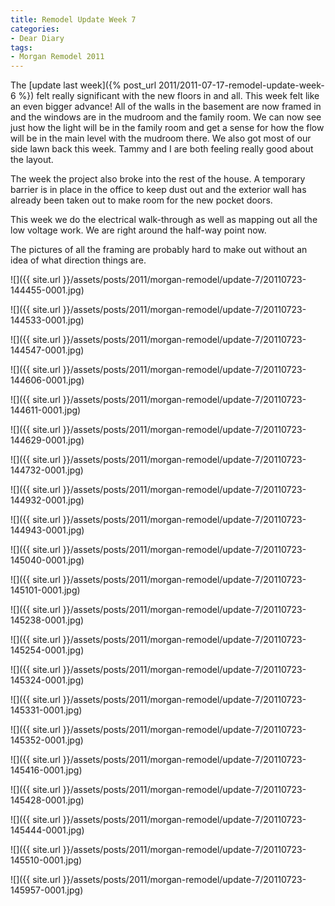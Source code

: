 ```yaml
---
title: Remodel Update Week 7
categories:
- Dear Diary
tags:
- Morgan Remodel 2011
---
```


The [update last week]({% post_url 2011/2011-07-17-remodel-update-week-6 %}) felt really significant with the new floors in and all. This week felt like an even bigger advance! All of the walls in the basement are now framed in and the windows are in the mudroom and the family room. We can now see just how the light will be in the family room and get a sense for how the flow will be in the main level with the mudroom there. We also got most of our side lawn back this week. Tammy and I are both feeling really good about the layout.

The week the project also broke into the rest of the house. A temporary barrier is in place in the office to keep dust out and the exterior wall has already been taken out to make room for the new pocket doors.

This week we do the electrical walk-through as well as mapping out all the low voltage work. We are right around the half-way point now.

The pictures of all the framing are probably hard to make out without an idea of what direction things are.

![]({{ site.url }}/assets/posts/2011/morgan-remodel/update-7/20110723-144455-0001.jpg)

![]({{ site.url }}/assets/posts/2011/morgan-remodel/update-7/20110723-144533-0001.jpg)

![]({{ site.url }}/assets/posts/2011/morgan-remodel/update-7/20110723-144547-0001.jpg)

![]({{ site.url }}/assets/posts/2011/morgan-remodel/update-7/20110723-144606-0001.jpg)

![]({{ site.url }}/assets/posts/2011/morgan-remodel/update-7/20110723-144611-0001.jpg)

![]({{ site.url }}/assets/posts/2011/morgan-remodel/update-7/20110723-144629-0001.jpg)

![]({{ site.url }}/assets/posts/2011/morgan-remodel/update-7/20110723-144732-0001.jpg)

![]({{ site.url }}/assets/posts/2011/morgan-remodel/update-7/20110723-144932-0001.jpg)

![]({{ site.url }}/assets/posts/2011/morgan-remodel/update-7/20110723-144943-0001.jpg)

![]({{ site.url }}/assets/posts/2011/morgan-remodel/update-7/20110723-145040-0001.jpg)

![]({{ site.url }}/assets/posts/2011/morgan-remodel/update-7/20110723-145101-0001.jpg)

![]({{ site.url }}/assets/posts/2011/morgan-remodel/update-7/20110723-145238-0001.jpg)

![]({{ site.url }}/assets/posts/2011/morgan-remodel/update-7/20110723-145254-0001.jpg)

![]({{ site.url }}/assets/posts/2011/morgan-remodel/update-7/20110723-145324-0001.jpg)

![]({{ site.url }}/assets/posts/2011/morgan-remodel/update-7/20110723-145331-0001.jpg)

![]({{ site.url }}/assets/posts/2011/morgan-remodel/update-7/20110723-145352-0001.jpg)

![]({{ site.url }}/assets/posts/2011/morgan-remodel/update-7/20110723-145416-0001.jpg)

![]({{ site.url }}/assets/posts/2011/morgan-remodel/update-7/20110723-145428-0001.jpg)

![]({{ site.url }}/assets/posts/2011/morgan-remodel/update-7/20110723-145444-0001.jpg)

![]({{ site.url }}/assets/posts/2011/morgan-remodel/update-7/20110723-145510-0001.jpg)

![]({{ site.url }}/assets/posts/2011/morgan-remodel/update-7/20110723-145957-0001.jpg)

